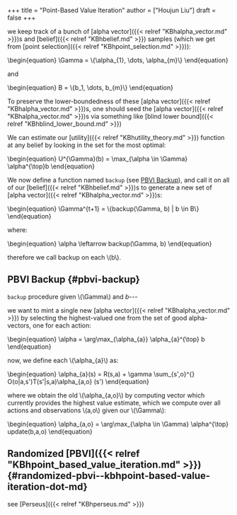 +++
title = "Point-Based Value Iteration"
author = ["Houjun Liu"]
draft = false
+++

we keep track of a bunch of [alpha vector]({{< relref "KBhalpha_vector.md" >}})s and [belief]({{< relref "KBhbelief.md" >}}) samples (which we get from [point selection]({{< relref "KBhpoint_selection.md" >}})):

\begin{equation}
\Gamma = \\{\alpha\_{1}, \dots, \alpha\_{m}\\}
\end{equation}

and

\begin{equation}
B = \\{b\_1, \dots, b\_{m}\\}
\end{equation}

To preserve the lower-boundedness of these [alpha vector]({{< relref "KBhalpha_vector.md" >}})s, one should seed the [alpha vector]({{< relref "KBhalpha_vector.md" >}})s via something like [blind lower bound]({{< relref "KBhblind_lower_bound.md" >}})

We can estimate our [utility]({{< relref "KBhutility_theory.md" >}}) function at any belief by looking in the set for the most optimal:

\begin{equation}
U^{\Gamma}(b) = \max\_{\alpha \in \Gamma} \alpha^{\top}b
\end{equation}

We now define a function named `backup` (see [PBVI Backup](#pbvi-backup)), and call it on all of our [belief]({{< relref "KBhbelief.md" >}})s to generate a new set of [alpha vector]({{< relref "KBhalpha_vector.md" >}})s:

\begin{equation}
\Gamma^{t+1} = \\{backup(\Gamma, b) | b \in B\\}
\end{equation}

where:

\begin{equation}
\alpha \leftarrow backup(\Gamma, b)
\end{equation}

therefore we call backup on each \\(b\\).


## PBVI Backup {#pbvi-backup}

`backup` procedure given \\(\Gamma\\) and $b$---

we want to mint a single new [alpha vector]({{< relref "KBhalpha_vector.md" >}}) by selecting the highest-valued one from the set of good alpha-vectors, one for each action:

\begin{equation}
\alpha = \arg\max\_{\alpha\_{a}} \alpha\_{a}^{\top} b
\end{equation}

now, we define each \\(\alpha\_{a}\\) as:

\begin{equation}
\alpha\_{a}(s) = R(s,a) + \gamma \sum\_{s',o}^{} O(o|a,s')T(s'|s,a)\alpha\_{a,o} (s')
\end{equation}

where we obtain the old \\(\alpha\_{a,o}\\) by computing vector which currently provides the highest value estimate, which we compute over all actions and observations \\(a,o\\) given our \\(\Gamma\\):

\begin{equation}
\alpha\_{a,o} = \arg\max\_{\alpha \in \Gamma} \alpha^{\top} update(b,a,o)
\end{equation}


## Randomized [PBVI]({{< relref "KBhpoint_based_value_iteration.md" >}}) {#randomized-pbvi--kbhpoint-based-value-iteration-dot-md}

see [Perseus]({{< relref "KBhperseus.md" >}})
